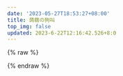 ```yaml
---
date: '2023-05-27T18:53:27+08:00'
title: 蒟蒻の狗叫
top_img: false
updated: 2023-6-22T12:16:42.526+8:0
---
```

{% raw %}

<script src="https://unpkg.com/qexo-static@1.6.0/hexo/talks.js"></script>

<link rel="stylesheet" href="https://unpkg.com/qexo-static@1.6.0/hexo/talks.css">
<div id="qexot"></div>
<script>showQexoTalks("qexot", "https://edit.felixesintot.top", 8)</script>
{% endraw %}

